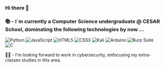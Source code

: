 ### Hi there 👋

### 📚 - I´m currently a Computer Science undergraduate @ CESAR School, dominating the following technologies by now ...

![Python](https://img.shields.io/badge/python-3670A0?style=for-the-badge&logo=python&logoColor=ffdd54) ![JavaScript](https://img.shields.io/badge/javascript-%23323330.svg?style=for-the-badge&logo=javascript&logoColor=%23F7DF1E) ![HTML5](https://img.shields.io/badge/html5-%23E34F26.svg?style=for-the-badge&logo=html5&logoColor=white) ![CSS3](https://img.shields.io/badge/css3-%231572B6.svg?style=for-the-badge&logo=css3&logoColor=white) ![Kali](https://img.shields.io/badge/Kali-268BEE?style=for-the-badge&logo=kalilinux&logoColor=white) ![Arduino](https://img.shields.io/badge/Arduino-00979D?style=for-the-badge&logo=Arduino&logoColor=white) ![Burp Suite](https://img.shields.io/badge/Burp%20Suite-FF6633.svg?style=for-the-badge&logo=Burp-Suite&logoColor=white) ![C](https://img.shields.io/badge/C-A8B9CC.svg?style=for-the-badge&logo=C&logoColor=black)

👨‍💻 - I'm looking forward to work in cybersecurity, enfocusing my extra-classes studies in this area.


<!--
**jpmamededs/jpmamededs** is a ✨ _special_ ✨ repository because its `README.md` (this file) appears on your GitHub profile.

Here are some ideas to get you started:

- 🔭 I’m currently working on ...
- 🌱 I’m currently learning ...
- 👯 I’m looking to collaborate on ...
- 🤔 I’m looking for help with ...
- 💬 Ask me about ...
- 📫 How to reach me: ...
- 😄 Pronouns: ...
- ⚡ Fun fact: ...
-->
